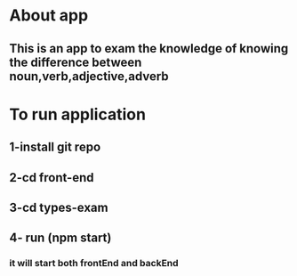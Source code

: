 # About app
## This is an app to exam the knowledge of knowing the difference between noun,verb,adjective,adverb

# To run application
## 1-install git repo
## 2-cd front-end
## 3-cd types-exam
## 4- run (npm start)
### it will start both frontEnd and backEnd
